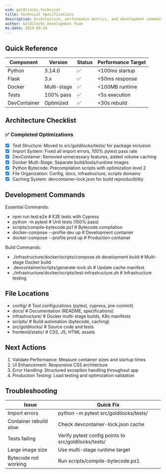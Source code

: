 ```yaml
---
uid: goldilocks.technical
title: Technical Specifications
description: Architecture, performance metrics, and development commands for Goldilocks
author: Goldilocks Development Team
ms.date: 2024-09-24
---
```


## Quick Reference

| Component    | Version     | Status | Performance Target |
| ------------ | ----------- | ------ | ------------------ |
| Python       | 3.14.0      | ✅     | <100ms startup     |
| Flask        | 3.x         | ✅     | <50ms response     |
| Docker       | Multi-stage | ✅     | <100MB runtime     |
| Tests        | 100% pass   | ✅     | <5s execution      |
| DevContainer | Optimized   | ✅     | <30s rebuild       |

## Architecture Checklist

### ✅ Completed Optimizations

- [x] Test Structure: Moved to src/goldilocks/tests/ for package inclusion
- [x] Import System: Fixed all import errors, 100% pytest pass rate
- [x] DevContainer: Removed unnecessary features, added volume caching
- [x] Docker Multi-Stage: Separate build/tools/runtime images
- [x] Python Bytecode: Precompilation scripts with optimization level 2
- [x] File Organization: Config, docs, infrastructure, scripts domains
- [x] Caching System: devcontainer-lock.json for build reproducibility

## Development Commands

Essential Commands:

- npm run test:e2e # E2E tests with Cypress
- python -m pytest # Unit tests (100% pass)
- scripts/compile-bytecode.ps1 # Bytecode compilation
- docker-compose --profile dev up # Development container
- docker-compose --profile prod up # Production container

Build Commands:

- ./infrastructure/docker/scripts/compose.sh development build # Multi-stage Docker build
- .devcontainer/scripts/generate-lock.sh # Update cache manifest
- ./infrastructure/docker/scripts/test-infrastructure.sh # Infrastructure testing

## File Locations

- config/ # Tool configurations (pytest, cypress, pre-commit)
- docs/ # Documentation (README, specifications)
- infrastructure/ # Docker multi-stage builds, K8s manifests
- scripts/ # Build automation (bytecode, caching)
- src/goldilocks/ # Source code and tests
- frontend/static/ # CSS, JS, HTML assets

## Next Actions

1. Validate Performance: Measure container sizes and startup times
2. UI Enhancement: Responsive CSS architecture
3. Error Handling: Structured exception handling throughout app
4. Production Testing: Load testing and optimization validation

## Troubleshooting

| Issue                  | Quick Fix                                            |
| ---------------------- | ---------------------------------------------------- |
| Import errors          | python -m pytest src/goldilocks/tests/               |
| Container rebuild slow | Check devcontainer-lock.json cache                   |
| Tests failing          | Verify pytest config points to src/goldilocks/tests/ |
| Large image size       | Use multi-stage runtime target                       |
| Bytecode not working   | Run scripts/compile-bytecode.ps1                     |

